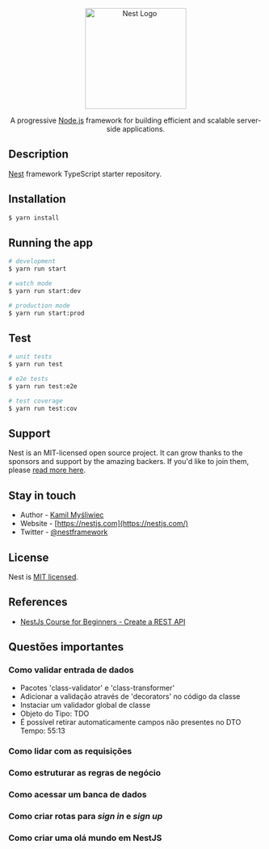 <p align="center">
  <a href="http://nestjs.com/" target="blank"><img src="https://nestjs.com/img/logo-small.svg" width="200" alt="Nest Logo" /></a>
</p>

[circleci-image]: https://img.shields.io/circleci/build/github/nestjs/nest/master?token=abc123def456
[circleci-url]: https://circleci.com/gh/nestjs/nest

  <p align="center">A progressive <a href="http://nodejs.org" target="_blank">Node.js</a> framework for building efficient and scalable server-side applications.</p>
    <p align="center">

## Description

[Nest](https://github.com/nestjs/nest) framework TypeScript starter repository.

## Installation

```bash
$ yarn install
```

## Running the app

```bash
# development
$ yarn run start

# watch mode
$ yarn run start:dev

# production mode
$ yarn run start:prod
```

## Test

```bash
# unit tests
$ yarn run test

# e2e tests
$ yarn run test:e2e

# test coverage
$ yarn run test:cov
```

## Support

Nest is an MIT-licensed open source project. It can grow thanks to the sponsors and support by the amazing backers. If you'd like to join them, please [read more here](https://docs.nestjs.com/support).

## Stay in touch

- Author - [Kamil Myśliwiec](https://kamilmysliwiec.com)
- Website - [https://nestjs.com](https://nestjs.com/)
- Twitter - [@nestframework](https://twitter.com/nestframework)

## License

Nest is [MIT licensed](LICENSE).

## References

- [NestJs Course for Beginners - Create a REST API](https://www.youtube.com/watch?v=GHTA143_b-s)

## Questões importantes

### Como validar entrada de dados

- Pacotes 'class-validator' e 'class-transformer'
- Adicionar a validação através de 'decorators' no código da classe
- Instaciar um validador global de classe
- Objeto do Tipo: TDO
- É possível retirar automaticamente campos não presentes no DTO
  Tempo: 55:13

### Como lidar com as requisições

### Como estruturar as regras de negócio

### Como acessar um banca de dados

### Como criar rotas para _sign in_ e _sign up_

### Como criar uma olá mundo em NestJS
